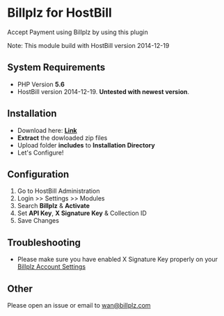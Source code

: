 # Billplz for HostBill

Accept Payment using Billplz by using this plugin

Note: This module build with HostBill version 2014-12-19
## System Requirements
* PHP Version **5.6**
* HostBill version 2014-12-19. **Untested with newest version**.

## Installation

* Download here: [**Link**](https://github.com/wzul/Billplz-for-HostBill/archive/master.zip)
* **Extract** the dowloaded zip files
* Upload folder **includes** to **Installation Directory**
* Let's Configure!

## Configuration

1. Go to HostBill Administration
2. Login >> Settings >> Modules
3. Search **Billplz** & **Activate**
4. Set **API Key**, **X Signature Key** & Collection ID
4. Save Changes

## Troubleshooting

* Please make sure you have enabled X Signature Key properly on your [Billplz Account Settings](https://www.billplz.com/enterprise/setting)

## Other

Please open an issue or email to wan@billplz.com
